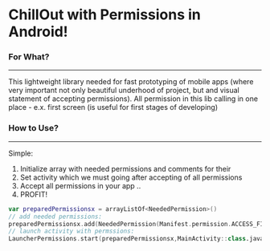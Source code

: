 # ChillOut with Permissions in Android!


### For What?
---

This lightweight library needed for fast prototyping of mobile apps (where very important not only beautiful underhood of project, but and visual statement of accepting permissions).
All permission in this lib calling in one place - e.x. first screen (is useful for first stages of developing)
### How to Use?
---
Simple:
1. Initialize array with needed permissions and comments for their
2. Set activity which we must going after accepting of all permissions
3. Accept all permissions in your app
..
4. PROFIT!
```kotlin
var preparedPermissionsx = arrayListOf<NeededPermission>()
// add needed permissions:
preparedPermissionsx.add(NeededPermission(Manifest.permission.ACCESS_FINE_LOCATION,"permission to define current location)))",false))
// launch activity with permssions:
LauncherPermissions.start(preparedPermissionsx,MainActivity::class.java,this)
```